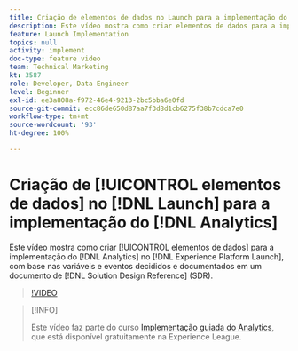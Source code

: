 ```yaml
---
title: Criação de elementos de dados no Launch para a implementação do Analytics
description: Este vídeo mostra como criar elementos de dados para a implementação do Analytics no Launch, com base nas variáveis e eventos decididos e documentados em um documento de Referência de design de solução (SDR).
feature: Launch Implementation
topics: null
activity: implement
doc-type: feature video
team: Technical Marketing
kt: 3587
role: Developer, Data Engineer
level: Beginner
exl-id: ee3a808a-f972-46e4-9213-2bc5bba6e0fd
source-git-commit: ecc86de650d87aa7f3d8d1cb6275f38b7cdca7e0
workflow-type: tm+mt
source-wordcount: '93'
ht-degree: 100%

---
```


# Criação de [!UICONTROL elementos de dados] no [!DNL Launch] para a implementação do [!DNL Analytics]

Este vídeo mostra como criar [!UICONTROL elementos de dados] para a implementação do [!DNL Analytics] no [!DNL Experience Platform Launch], com base nas variáveis e eventos decididos e documentados em um documento de [!DNL Solution Design Reference] (SDR).

>[!VIDEO](https://video.tv.adobe.com/v/28760/?quality=12&learn=on)

>[!INFO]
>
> Este vídeo faz parte do curso [Implementação guiada do Analytics](https://experienceleague.adobe.com/?recommended=Analytics-D-1-2019.1), que está disponível gratuitamente na Experience League.